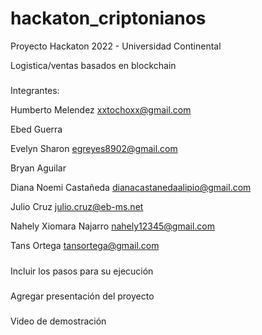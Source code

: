 # hackaton_criptonianos
Proyecto Hackaton 2022 - Universidad Continental


Logistica/ventas basados en blockchain

#####
Integrantes:

Humberto Melendez xxtochoxx@gmail.com

Ebed Guerra

Evelyn Sharon egreyes8902@gmail.com

Bryan Aguilar

Diana Noemi Castañeda dianacastanedaalipio@gmail.com

Julio Cruz julio.cruz@eb-ms.net

Nahely Xiomara Najarro nahely12345@gmail.com

Tans Ortega tansortega@gmail.com 



#####
Incluir los pasos para su ejecución

#####
Agregar presentación del proyecto

#####
Video de demostración

